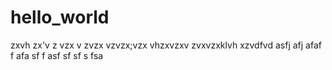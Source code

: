 # hello_world


zxvh zx'v z
vzx v
zvzx
 vzvzx;vzx vhzxvzxv
 zvxvzxklvh
 xzvdfvd
 asfj 
 afj afaf
 f
 afa
 sf
 f
 asf
 sf
 sf
 s
 fsa
